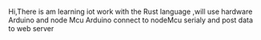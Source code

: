 Hi,There is am learning iot work with the Rust language ,will use hardware Arduino and node Mcu
Arduino connect to nodeMcu serialy and post data to web server
